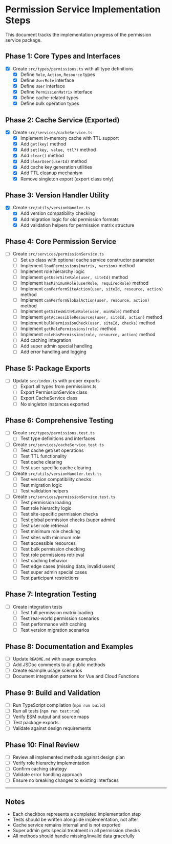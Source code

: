 # Permission Service Implementation Steps

This document tracks the implementation progress of the permission service package.

## Phase 1: Core Types and Interfaces

- [x] Create `src/types/permissions.ts` with all type definitions
  - [x] Define `Role`, `Action`, `Resource` types
  - [x] Define `UserRole` interface
  - [x] Define `User` interface
  - [x] Define `PermissionMatrix` interface
  - [x] Define cache-related types
  - [x] Define bulk operation types

## Phase 2: Cache Service (Exported)

- [x] Create `src/services/cacheService.ts`
  - [x] Implement in-memory cache with TTL support
  - [x] Add `get(key)` method
  - [x] Add `set(key, value, ttl?)` method
  - [x] Add `clear()` method
  - [x] Add `clearUser(userId)` method
  - [x] Add cache key generation utilities
  - [x] Add TTL cleanup mechanism
  - [x] Remove singleton export (export class only)

## Phase 3: Version Handler Utility

- [x] Create `src/utils/versionHandler.ts`
  - [x] Add version compatibility checking
  - [x] Add migration logic for old permission formats
  - [x] Add validation helpers for permission matrix structure

## Phase 4: Core Permission Service

- [ ] Create `src/services/permissionService.ts`
  - [ ] Set up class with optional cache service constructor parameter
  - [ ] Implement `loadPermissions(matrix, version)` method
  - [ ] Implement role hierarchy logic
  - [ ] Implement `getUserSiteRole(user, siteId)` method
  - [ ] Implement `hasMinimumRole(userRole, requiredRole)` method
  - [ ] Implement `canPerformSiteAction(user, siteId, resource, action)` method
  - [ ] Implement `canPerformGlobalAction(user, resource, action)` method
  - [ ] Implement `getSitesWithMinRole(user, minRole)` method
  - [ ] Implement `getAccessibleResources(user, siteId, action)` method
  - [ ] Implement `bulkPermissionCheck(user, siteId, checks)` method
  - [ ] Implement `getRolePermissions(role)` method
  - [ ] Implement `roleHasPermission(role, resource, action)` method
  - [ ] Add caching integration
  - [ ] Add super admin special handling
  - [ ] Add error handling and logging

## Phase 5: Package Exports

- [ ] Update `src/index.ts` with proper exports
  - [ ] Export all types from permissions.ts
  - [ ] Export PermissionService class
  - [ ] Export CacheService class
  - [ ] No singleton instances exported

## Phase 6: Comprehensive Testing

- [ ] Create `src/types/permissions.test.ts`
  - [ ] Test type definitions and interfaces

- [ ] Create `src/services/cacheService.test.ts`
  - [ ] Test cache get/set operations
  - [ ] Test TTL functionality
  - [ ] Test cache clearing
  - [ ] Test user-specific cache clearing

- [ ] Create `src/utils/versionHandler.test.ts`
  - [ ] Test version compatibility checks
  - [ ] Test migration logic
  - [ ] Test validation helpers

- [ ] Create `src/services/permissionService.test.ts`
  - [ ] Test permission loading
  - [ ] Test role hierarchy logic
  - [ ] Test site-specific permission checks
  - [ ] Test global permission checks (super admin)
  - [ ] Test user role retrieval
  - [ ] Test minimum role checking
  - [ ] Test sites with minimum role
  - [ ] Test accessible resources
  - [ ] Test bulk permission checking
  - [ ] Test role permissions retrieval
  - [ ] Test caching behavior
  - [ ] Test edge cases (missing data, invalid users)
  - [ ] Test super admin special cases
  - [ ] Test participant restrictions

## Phase 7: Integration Testing

- [ ] Create integration tests
  - [ ] Test full permission matrix loading
  - [ ] Test real-world permission scenarios
  - [ ] Test performance with caching
  - [ ] Test version migration scenarios

## Phase 8: Documentation and Examples

- [ ] Update `README.md` with usage examples
- [ ] Add JSDoc comments to all public methods
- [ ] Create example usage scenarios
- [ ] Document integration patterns for Vue and Cloud Functions

## Phase 9: Build and Validation

- [ ] Run TypeScript compilation (`npm run build`)
- [ ] Run all tests (`npm run test:run`)
- [ ] Verify ESM output and source maps
- [ ] Test package exports
- [ ] Validate against design requirements

## Phase 10: Final Review

- [ ] Review all implemented methods against design plan
- [ ] Verify role hierarchy implementation
- [ ] Confirm caching strategy
- [ ] Validate error handling approach
- [ ] Ensure no breaking changes to existing interfaces

---

## Notes

- Each checkbox represents a completed implementation step
- Tests should be written alongside implementation, not after
- Cache service remains internal and is not exported
- Super admin gets special treatment in all permission checks
- All methods should handle missing/invalid data gracefully